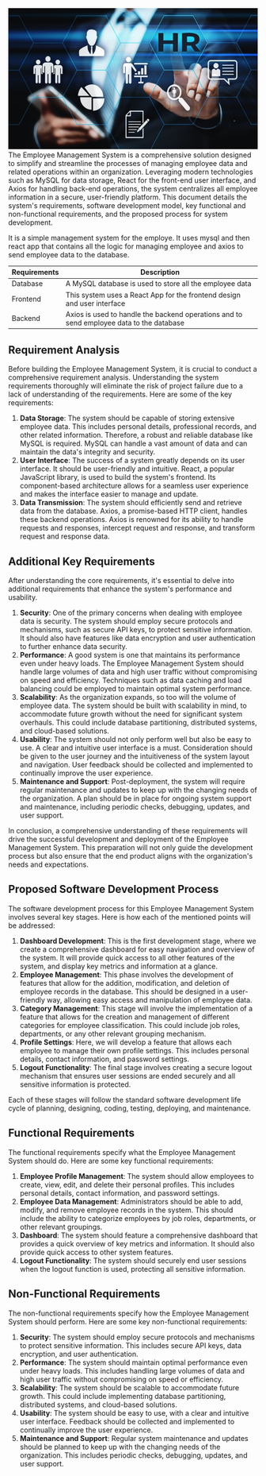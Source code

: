 <img src=EmployeeMS/public/images/employeems.jpeg>
The Employee Management System is a comprehensive solution designed to simplify and streamline the processes of managing employee data and related operations within an organization. Leveraging modern technologies such as MySQL for data storage, React for the front-end user interface, and Axios for handling back-end operations, the system centralizes all employee information in a secure, user-friendly platform. This document details the system's requirements, software development model, key functional and non-functional requirements, and the proposed process for system development.

It is a simple management system for the employe. It uses mysql and then react app that contains all the logic for managing employee and axios to send employee data to the database.

| Requirements | Description                                                                              |
| ------------ | ---------------------------------------------------------------------------------------- |
| Database     | A MySQL database is used to store all the employee data                                  |
| Frontend     | This system uses a React App for the frontend design and user interface                  |
| Backend      | Axios is used to handle the backend operations and to send employee data to the database |

## Requirement Analysis

Before building the Employee Management System, it is crucial to conduct a comprehensive requirement analysis. Understanding the system requirements thoroughly will eliminate the risk of project failure due to a lack of understanding of the requirements. Here are some of the key requirements:

1. **Data Storage**: The system should be capable of storing extensive employee data. This includes personal details, professional records, and other related information. Therefore, a robust and reliable database like MySQL is required. MySQL can handle a vast amount of data and can maintain the data's integrity and security.
2. **User Interface**: The success of a system greatly depends on its user interface. It should be user-friendly and intuitive. React, a popular JavaScript library, is used to build the system's frontend. Its component-based architecture allows for a seamless user experience and makes the interface easier to manage and update.
3. **Data Transmission**: The system should efficiently send and retrieve data from the database. Axios, a promise-based HTTP client, handles these backend operations. Axios is renowned for its ability to handle requests and responses, intercept request and response, and transform request and response data.

## Additional Key Requirements

After understanding the core requirements, it's essential to delve into additional requirements that enhance the system's performance and usability.

1. **Security**: One of the primary concerns when dealing with employee data is security. The system should employ secure protocols and mechanisms, such as secure API keys, to protect sensitive information. It should also have features like data encryption and user authentication to further enhance data security.
2. **Performance**: A good system is one that maintains its performance even under heavy loads. The Employee Management System should handle large volumes of data and high user traffic without compromising on speed and efficiency. Techniques such as data caching and load balancing could be employed to maintain optimal system performance.
3. **Scalability**: As the organization expands, so too will the volume of employee data. The system should be built with scalability in mind, to accommodate future growth without the need for significant system overhauls. This could include database partitioning, distributed systems, and cloud-based solutions.
4. **Usability**: The system should not only perform well but also be easy to use. A clear and intuitive user interface is a must. Consideration should be given to the user journey and the intuitiveness of the system layout and navigation. User feedback should be collected and implemented to continually improve the user experience.
5. **Maintenance and Support**: Post-deployment, the system will require regular maintenance and updates to keep up with the changing needs of the organization. A plan should be in place for ongoing system support and maintenance, including periodic checks, debugging, updates, and user support.

In conclusion, a comprehensive understanding of these requirements will drive the successful development and deployment of the Employee Management System. This preparation will not only guide the development process but also ensure that the end product aligns with the organization's needs and expectations.

## Proposed Software Development Process

The software development process for this Employee Management System involves several key stages. Here is how each of the mentioned points will be addressed:

1. **Dashboard Development**: This is the first development stage, where we create a comprehensive dashboard for easy navigation and overview of the system. It will provide quick access to all other features of the system, and display key metrics and information at a glance.
2. **Employee Management**: This phase involves the development of features that allow for the addition, modification, and deletion of employee records in the database. This should be designed in a user-friendly way, allowing easy access and manipulation of employee data.
3. **Category Management**: This stage will involve the implementation of a feature that allows for the creation and management of different categories for employee classification. This could include job roles, departments, or any other relevant grouping mechanism.
4. **Profile Settings**: Here, we will develop a feature that allows each employee to manage their own profile settings. This includes personal details, contact information, and password settings.
5. **Logout Functionality**: The final stage involves creating a secure logout mechanism that ensures user sessions are ended securely and all sensitive information is protected.

Each of these stages will follow the standard software development life cycle of planning, designing, coding, testing, deploying, and maintenance.

## Functional Requirements

The functional requirements specify what the Employee Management System should do. Here are some key functional requirements:

1. **Employee Profile Management**: The system should allow employees to create, view, edit, and delete their personal profiles. This includes personal details, contact information, and password settings.
2. **Employee Data Management**: Administrators should be able to add, modify, and remove employee records in the system. This should include the ability to categorize employees by job roles, departments, or other relevant groupings.
3. **Dashboard**: The system should feature a comprehensive dashboard that provides a quick overview of key metrics and information. It should also provide quick access to other system features.
4. **Logout Functionality**: The system should securely end user sessions when the logout function is used, protecting all sensitive information.

## Non-Functional Requirements

The non-functional requirements specify how the Employee Management System should perform. Here are some key non-functional requirements:

1. **Security**: The system should employ secure protocols and mechanisms to protect sensitive information. This includes secure API keys, data encryption, and user authentication.
2. **Performance**: The system should maintain optimal performance even under heavy loads. This includes handling large volumes of data and high user traffic without compromising on speed or efficiency.
3. **Scalability**: The system should be scalable to accommodate future growth. This could include implementing database partitioning, distributed systems, and cloud-based solutions.
4. **Usability**: The system should be easy to use, with a clear and intuitive user interface. Feedback should be collected and implemented to continually improve the user experience.
5. **Maintenance and Support**: Regular system maintenance and updates should be planned to keep up with the changing needs of the organization. This includes periodic checks, debugging, updates, and user support.
